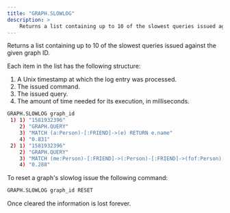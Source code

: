 ```yaml
---
title: "GRAPH.SLOWLOG"
description: >
    Returns a list containing up to 10 of the slowest queries issued against the given graph
---
```


Returns a list containing up to 10 of the slowest queries issued against the given graph ID.

Each item in the list has the following structure:

1. A Unix timestamp at which the log entry was processed.
2. The issued command.
3. The issued query.
4. The amount of time needed for its execution, in milliseconds.

```sh
GRAPH.SLOWLOG graph_id
 1) 1) "1581932396"
    2) "GRAPH.QUERY"
    3) "MATCH (a:Person)-[:FRIEND]->(e) RETURN e.name"
    4) "0.831"
 2) 1) "1581932396"
    2) "GRAPH.QUERY"
    3) "MATCH (me:Person)-[:FRIEND]->(:Person)-[:FRIEND]->(fof:Person) RETURN fof.name"
    4) "0.288"
```

To reset a graph's slowlog issue the following command:

```sh
GRAPH.SLOWLOG graph_id RESET
```

Once cleared the information is lost forever.
